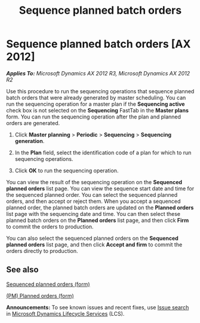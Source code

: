 ﻿---
title: Sequence planned batch orders
TOCTitle: Sequence planned batch orders
ms:assetid: 988986c1-28f5-4777-9010-45b9656e8a45
ms:mtpsurl: https://technet.microsoft.com/en-us/library/JJ838744(v=AX.60)
ms:contentKeyID: 50120627
ms.date: 04/18/2014
mtps_version: v=AX.60
---

# Sequence planned batch orders [AX 2012]


_**Applies To:** Microsoft Dynamics AX 2012 R3, Microsoft Dynamics AX 2012 R2_

Use this procedure to run the sequencing operations that sequence planned batch orders that were already generated by master scheduling. You can run the sequencing operation for a master plan if the **Sequencing active** check box is not selected on the **Sequencing** FastTab in the **Master plans** form. You can run the sequencing operation after the plan and planned orders are generated.

1.  Click **Master planning** \> **Periodic** \> **Sequencing** \> **Sequencing generation**.

2.  In the **Plan** field, select the identification code of a plan for which to run sequencing operations.

3.  Click **OK** to run the sequencing operation.

You can view the result of the sequencing operation on the **Sequenced planned orders** list page. You can view the sequence start date and time for the sequenced planned order. You can select the sequenced planned orders, and then accept or reject them. When you accept a sequenced planned order, the planned batch orders are updated on the **Planned orders** list page with the sequencing date and time. You can then select these planned batch orders on the **Planned orders** list page, and then click **Firm** to commit the orders to production.

You can also select the sequenced planned orders on the **Sequenced planned orders** list page, and then click **Accept and firm** to commit the orders directly to production.

## See also

[Sequenced planned orders (form)](https://technet.microsoft.com/en-us/library/jj838772\(v=ax.60\))

[(PM) Planned orders (form)](https://technet.microsoft.com/en-us/library/hh328645\(v=ax.60\))

  
**Announcements:** To see known issues and recent fixes, use [Issue search](http://go.microsoft.com/fwlink/?linkid=389258) in [Microsoft Dynamics Lifecycle Services](http://go.microsoft.com/fwlink/?linkid=306505) (LCS).

